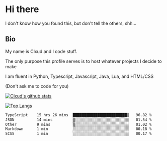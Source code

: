 

# Hi there
I don't know how you found this, but don't tell the others, shh...

## Bio
My name is Clxud and I code stuff.

The only purpose this profile serves is to host whatever projects I decide to make

I am fluent in Python, Typescript, Javascript, Java, Lua, and HTML/CSS



(Don't ask me to code for you)

[![Clxud's github stats](https://github-readme-stats.vercel.app/api?username=cloudwithax&count_private=true&theme=dark&show_icons=true)](https://github.com/anuraghazra/github-readme-stats) 

[![Top Langs](https://github-readme-stats.vercel.app/api/top-langs/?username=cloudwithax&theme=dark)](https://github.com/anuraghazra/github-readme-stats)

<!--START_SECTION:waka-->

```txt
TypeScript    15 hrs 26 mins  ████████████████████████▒   96.82 %
JSON          14 mins         ▒░░░░░░░░░░░░░░░░░░░░░░░░   01.54 %
Other         9 mins          ▒░░░░░░░░░░░░░░░░░░░░░░░░   01.02 %
Markdown      1 min           ░░░░░░░░░░░░░░░░░░░░░░░░░   00.18 %
SCSS          1 min           ░░░░░░░░░░░░░░░░░░░░░░░░░   00.17 %
```

<!--END_SECTION:waka-->







